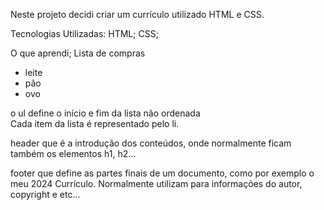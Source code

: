 Neste projeto decidi criar um currículo utilizado HTML e CSS.

Tecnologias Utilizadas:
HTML;
CSS;

O que aprendi;
Lista de compras
<ul>
  <li>leite</li>
  <li>pão</li>
  <li>ovo</li>
</ul>

o ul define o início e fim da lista não ordenada
<br>
Cada item da lista é representado pelo li.

header
  que é a introdução dos conteúdos, onde normalmente ficam também os elementos h1, h2...

footer
  que define as partes finais de um documento, como por exemplo o meu 2024 Currículo. Normalmente utilizam para informações do autor, copyright e etc...

